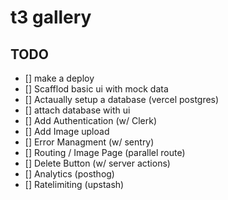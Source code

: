 # t3 gallery

## TODO

- [] make a deploy
- [] Scafflod basic ui with mock data
- [] Actaually setup a database (vercel postgres)
- [] attach database with ui
- [] Add Authentication (w/ Clerk)
- [] Add Image upload
- [] Error Managment (w/ sentry)
- [] Routing / Image Page (parallel route)
- [] Delete Button (w/ server actions)
- [] Analytics (posthog)
- [] Ratelimiting (upstash)
